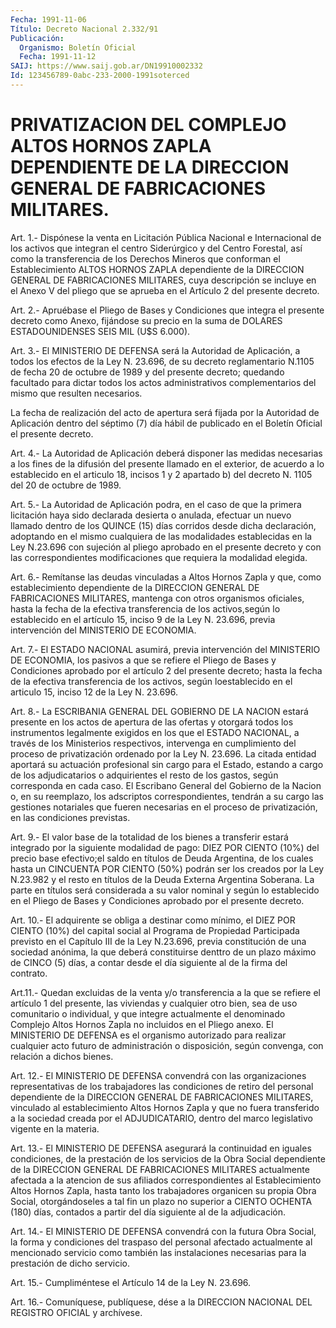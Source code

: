 ```yaml
---
Fecha: 1991-11-06
Título: Decreto Nacional 2.332/91
Publicación:
  Organismo: Boletín Oficial
  Fecha: 1991-11-12
SAIJ: https://www.saij.gob.ar/DN19910002332
Id: 123456789-0abc-233-2000-1991soterced
---
```

# PRIVATIZACION DEL COMPLEJO ALTOS HORNOS ZAPLA DEPENDIENTE DE LA DIRECCION GENERAL DE FABRICACIONES MILITARES.

<a id="1"></a>
Art.  1.-  Dispónese la venta en Licitación Pública Nacional e Internacional de  los  activos que integran el centro Siderúrgico y del Centro Forestal, así  como  la  transferencia  de  los Derechos Mineros   que  conforman  el  Establecimiento  ALTOS  HORNOS  ZAPLA dependiente  de  la  DIRECCION  GENERAL DE FABRICACIONES MILITARES, cuya  descripción  se incluye en el  Anexo  V  del  pliego  que  se aprueba en el Artículo 2 del presente decreto.

<a id="2"></a>
Art. 2.- Apruébase el Pliego de Bases y Condiciones que integra el presente  decreto  como Anexo, fijándose su precio en la suma de DOLARES ESTADOUNIDENSES SEIS MIL (U$S 6.000).

<a id="3"></a>
Art.  3.-  El  MINISTERIO  DE  DEFENSA  será  la  Autoridad de Aplicación, a todos los efectos de la Ley N. 23.696, de  su decreto reglamentario N.1105 de fecha 20 de octubre de 1989 y del  presente decreto; quedando facultado para dictar todos los actos administrativos  complementarios del mismo que resulten necesarios.

La fecha de realización  del  acto  de  apertura será fijada por la Autoridad  de  Aplicación  dentro  del séptimo  (7)  día  hábil  de publicado en el Boletín Oficial el presente decreto.

<a id="4"></a>
Art. 4.- La Autoridad de Aplicación deberá disponer las medidas necesarias  a  los  fines de la difusión del presente llamado en el exterior, de acuerdo  a lo establecido en el articulo 18, incisos 1 y 2 apartado b) del decreto  N.  1105  del  20  de octubre de 1989.

<a id="5"></a>
Art. 5.- La Autoridad de Aplicación podra, en el caso de que la primera    licitación  haya  sido  declarada  desierta  o  anulada, efectuar un  nuevo  llamado dentro de los QUINCE (15) días corridos desde dicha declaración,  adoptando  en  el mismo cualquiera de las modalidades establecidas en la Ley N.23.696  con sujeción al pliego aprobado   en  el  presente  decreto  y  con  las  correspondientes modificaciones que requiera la modalidad elegida.

<a id="6"></a>
Art. 6.- Remítanse las deudas vinculadas a Altos Hornos Zapla y que,  como  establecimiento  dependiente de la DIRECCION GENERAL DE FABRICACIONES MILITARES, mantenga  con  otros organismos oficiales, hasta la fecha de la efectiva transferencia  de  los  activos,según lo  establecido  en  el artículo 15, inciso 9 de la Ley N.  23.696, previa intervención del MINISTERIO DE ECONOMIA.

<a id="7"></a>
Art.  7.-  El ESTADO NACIONAL asumirá, previa intervención del MINISTERIO DE ECONOMIA,  los  pasivos a que se refiere el Pliego de Bases  y  Condiciones  aprobado por  el  artículo  2  del  presente decreto;  hasta  la fecha  de  la  efectiva  transferencia  de  los activos, según loestablecido  en  el  articulo  15, inciso 12 de la Ley N. 23.696.

<a id="8"></a>
Art. 8.- La ESCRIBANIA GENERAL DEL GOBIERNO DE LA NACION estará presente  en  los actos de apertura de las ofertas y otorgará todos los  instrumentos    legalmente  exigidos  en  los  que  el  ESTADO NACIONAL, a través de  los  Ministerios  respectivos, intervenga en cumplimiento del proceso de privatización  ordenado  por  la Ley N. 23.696.  La citada  entidad aportará su actuación profesional  sin cargo para el Estado,  estando  a  cargo  de  los  adjudicatarios o adquirientes  el  resto  de los gastos, según corresponda  en  cada caso. El Escribano General  del  Gobierno  de  la  Nacion  o, en su reemplazo, los adscriptos correspondientes, tendrán a su cargo  las gestiones  notariales  que  fueren  necesarias  en  el  proceso  de privatización, en las condiciones previstas.

<a id="9"></a>
Art.  9.-  El  valor  base  de  la  totalidad  de los bienes a transferir  estará  integrado por la siguiente modalidad  de  pago: DIEZ POR CIENTO (10%)  del precio base efectivo;el saldo en títulos de Deuda Argentina, de los  cuales  hasta  un  CINCUENTA POR CIENTO (50%)  podrán ser los creados por la Ley N.23.982  y  el  resto  en títulos  de  la  Deuda  Externa  Argentina  Soberana.  La  parte en títulos  será considerada a su valor nominal y según lo establecido en el Pliego  de  Bases  y  Condiciones  aprobado  por  el presente decreto.

<a id="10"></a>
Art.  10.-  El adquirente se obliga a destinar como mínimo, el DIEZ POR CIENTO (10%)  del  capital social al Programa de Propiedad Participada previsto en el Capítulo  III de la Ley N.23.696, previa constitución de una sociedad anónima,  la  que  deberá constituirse denttro  de un plazo máximo de CINCO (5) días, a contar  desde  el día siguiente al de la firma del contrato.

<a id="11"></a>
Art.11.-  Quedan  excluidas de la venta y/o transferencia a la que  se  refiere  el artículo  1  del  presente,  las  viviendas  y cualquier otro bien,  sea  de  uso  comunitario o individual, y que integre actualmente el denominado Complejo  Altos  Hornos  Zapla no incluidos  en  el  Pliego  anexo.  El  MINISTERIO  DE DEFENSA es el organismo  autorizado  para  realizar  cualquier  acto  futuro   de administración  o  disposición,  según  convenga,  con  relación  a dichos bienes.

<a id="12"></a>
Art. 12.- El MINISTERIO DE DEFENSA convendrá con las organizaciones  representativas de los trabajadores las condiciones de retiro del personal  dependiente  de  la  DIRECCION  GENERAL  DE FABRICACIONES  MILITARES, vinculado al establecimiento Altos Hornos Zapla y que no fuera  transferido  a  la  sociedad  creada  por  el ADJUDICATARIO,  dentro del marco legislativo vigente en la materia.

<a id="13"></a>
Art. 13.- El MINISTERIO DE DEFENSA asegurará la continuidad en iguales  condiciones,  de la prestación de los servicios de la Obra Social  dependiente  de  la   DIRECCION  GENERAL  DE  FABRICACIONES MILITARES actualmente afectada  a  la  atencion  de  sus  afiliados correspondientes  al  Establecimiento  Altos  Hornos  Zapla,  hasta tanto los trabajadores organicen su propia Obra Social, otorgándoseles  a  tal  fin  un  plazo no superior a CIENTO OCHENTA (180)  días,  contados  a  partir  del   día siguiente  al  de  la adjudicación.

<a id="14"></a>
Art. 14.- El MINISTERIO DE DEFENSA convendrá con la futura Obra Social,  la  forma y condiciones del traspaso del personal afectado actualmente al  mencionado  servicio como también las instalaciones necesarias para la prestación de dicho servicio.

<a id="15"></a>
Art.  15.-  Cumpliméntese  el Artículo 14 de la Ley N. 23.696.

<a id="16"></a>
Art. 16.- Comuníquese, publíquese, dése a la DIRECCION NACIONAL DEL REGISTRO OFICIAL y archívese.